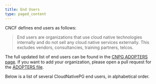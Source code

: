 ```yaml
---
title: End Users
type: paged_content
---
```


CNCF defines end users as follows:

> End users are organizations that use cloud native technologies internally and
> do not sell any cloud native services externally. This excludes vendors,
> consultancies, training partners, telcos.

The full updated list of end users can be found in the
[CNPG ADOPTERS page](https://github.com/cloudnative-pg/cloudnative-pg/blob/main/ADOPTERS.md#cloudnativepg-adopters).
If you want to add your organization, please open a pull request for the
[ADOPTERS file](https://github.com/cloudnative-pg/cloudnative-pg/blob/main/ADOPTERS.md).


Below is a list of several CloudNativePG end users, in alphabetical order.
